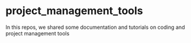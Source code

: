 # project_management_tools
In this repos, we shared some documentation and tutorials on coding and project management tools
